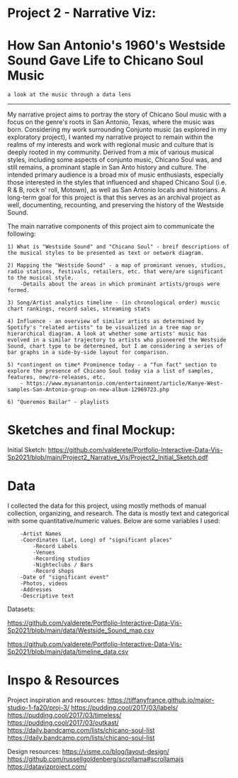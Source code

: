 # Project 2 - Narrative Viz: 
# How San Antonio's 1960's Westside Sound Gave Life to Chicano Soul Music
    a look at the music through a data lens

-------------
My narrative project aims to portray the story of Chicano Soul music with a focus on the genre's roots in San Antonio, Texas, where the music was born. Considering my work surrounding Conjunto music (as explored in my exploratory project), I wanted my narrative project to remain within the realms of my interests and work with regional music and culture that is deeply rooted in my community. Derived from a mix of various musical styles, including some aspects of conjunto music, Chicano Soul was, and still remains, a prominant staple in San Anto history and culture. The intended primary audience is a broad mix of music enthusiasts, especially those interested in the styles that influenced and shaped Chicano Soul (i.e. R & B, rock n' roll, Motown), as well as San Antonio locals and historians. A long-term goal for this project is that this serves as an archival project as well, documenting, recounting, and preserving the history of the Westside Sound. 

The main narrative components of this project aim to communicate the following:

    1) What is "Westside Sound" and "Chicano Soul" - breif descriptions of the musical styles to be presented as text or network diagram.

    2) Mapping the "Westside Sound" - a map of prominant venues, studios, radio stations, festivals, retailers, etc. that were/are significant to the musical style.
        -Details about the areas in which prominant artists/groups were formed.

    3) Song/Artist analytics timeline - (in chronological order) muscic chart rankings, record sales, streaming stats
    
    4) Influence - an overview of similar artists as determined by Spotify's "related artists" to be visualized in a tree map or hierarchical diagram. A look at whether some artists' music has evolved in a similar trajectory to artists who pioneered the Westside Sound, chart type to be determined, but I am considering a series of bar graphs in a side-by-side layout for comparison.
    
    5) *contingent on time* Prominence today - a "fun fact" section to explore the presence of Chicano Soul today via a list of samples, features, new/re-releases, etc.
        - https://www.mysanantonio.com/entertainment/article/Kanye-West-samples-San-Antonio-group-on-new-album-12969723.php
    
    6) "Queremos Bailar" - playlists

# Sketches and final Mockup:
Initial Sketch:
https://github.com/valderete/Portfolio-Interactive-Data-Vis-Sp2021/blob/main/Project2_Narrative_Vis/Project2_Initial_Sketch.pdf

# Data
I collected the data for this project, using mostly methods of manual collection, organizing, and research. The data is mostly text and categorical with some quantitative/numeric values. Below are some variables I used:

        -Artist Names
        -Coordinates (Lat, Long) of "significant places"
            -Record Labels
            -Venues
            -Recording studios
            -Nighteclubs / Bars
            -Record shops
        -Date of "significant event"
        -Photos, videos
        -Addresses
        -Descriptive text

Datasets:

https://github.com/valderete/Portfolio-Interactive-Data-Vis-Sp2021/blob/main/data/Westside_Sound_map.csv

https://github.com/valderete/Portfolio-Interactive-Data-Vis-Sp2021/blob/main/data/timeline_data.csv


# Inspo & Resources
Project inspiration and resources:
    https://tiffanyfrance.github.io/major-studio-1-fa20/proj-3/
    https://pudding.cool/2017/03/labels/
    https://pudding.cool/2017/03/timeless/
    https://pudding.cool/2017/03/outkast/
    https://daily.bandcamp.com/lists/chicano-soul-list
    https://daily.bandcamp.com/lists/chicano-soul-list 


Design resources:
    https://visme.co/blog/layout-design/
    https://github.com/russellgoldenberg/scrollama#scrollamajs
    https://datavizproject.com/